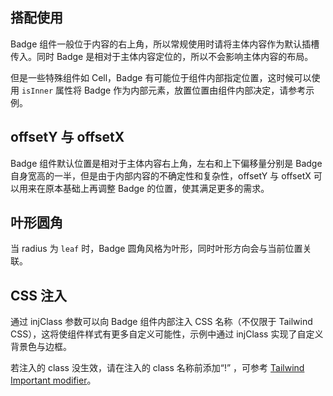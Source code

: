 ## 搭配使用

Badge 组件一般位于内容的右上角，所以常规使用时请将主体内容作为默认插槽传入。同时 Badge 是相对于主体内容定位的，所以不会影响主体内容的布局。

但是一些特殊组件如 Cell，Badge 有可能位于组件内部指定位置，这时候可以使用 `isInner` 属性将 Badge 作为内部元素，放置位置由组件内部决定，请参考示例。

## offsetY 与 offsetX

Badge 组件默认位置是相对于主体内容右上角，左右和上下偏移量分别是 Badge 自身宽高的一半，但是由于内部内容的不确定性和复杂性，offsetY 与 offsetX 可以用来在原本基础上再调整 Badge 的位置，使其满足更多的需求。

## 叶形圆角

当 radius 为 `leaf` 时，Badge 圆角风格为叶形，同时叶形方向会与当前位置关联。

## CSS 注入

通过 injClass 参数可以向 Badge 组件内部注入 CSS 名称（不仅限于 Tailwind CSS），这将使组件样式有更多自定义可能性，示例中通过 injClass 实现了自定义背景色与边框。

若注入的 class 没生效，请在注入的 class 名称前添加“!” ，可参考 [Tailwind Important modifier](https://tailwindcss.com/docs/configuration#important-modifier)。

